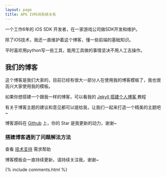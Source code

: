 ---layout: pagetitle: APG IV科间系统关系 ---一个工作6年的 iOS SDK 开发者，在一家游戏公司做SDK开发和维护。除了iOS技术，我还一直维护着这个博客，懂一些前端的基础知识。平时喜欢用python写一些工具，能用工具做的事情坚决不用人工去操作。<h2> 我们的博客 </h2>  这个博客是我们大家的，目前已经有很大一部分人在使用我的博客模板了，我也很高兴大家使用我的模板。如果你想搭建一个跟我一样的博客，可以看我的 <a href="/2016/10/jekyll_tutorials1/"> Jekyll 搭建个人博客 </a>教程有关于博客主题的建议和意见都可以提给我，让我们一起来打造一个精美的主题吧~ 博客源码在 <a target="_blank" href='https://github.com/leopardpan/leopardpan.github.io/'>Github</a> 上，你的 Star 是我更新的动力，谢谢~<h3> 搭建博客遇到了问题解法方法 </h3>  查看 [技术支持](https://leopardpan.cn/support/) 需求帮助博客模板会一直持续更新，请持续关注我，谢谢~{% include comments.html %}